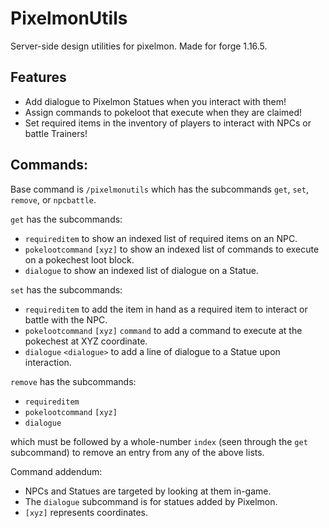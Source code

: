 # PixelmonUtils
Server-side design utilities for pixelmon. Made for forge 1.16.5.

## Features
* Add dialogue to Pixelmon Statues when you interact with them!
* Assign commands to pokeloot that execute when they are claimed!
* Set required items in the inventory of players to interact with NPCs or battle Trainers!

## Commands:
Base command is `/pixelmonutils` which has the subcommands `get`, `set`, `remove`, or `npcbattle`.

`get` has the subcommands:
* `requireditem` to show an indexed list of required items on an NPC.
* `pokelootcommand` `[xyz]` to show an indexed list of commands to execute on a pokechest loot block.
* `dialogue` to show an indexed list of dialogue on a Statue.

`set` has the subcommands:
* `requireditem` to add the item in hand as a required item to interact or battle with the NPC.
* `pokelootcommand` `[xyz]` `command` to add a command to execute at the pokechest at XYZ coordinate.
* `dialogue` `<dialogue>` to add a line of dialogue to a Statue upon interaction.

`remove` has the subcommands:
* `requireditem`
* `pokelootcommand` `[xyz]`
* `dialogue`

which must be followed by a whole-number `index` (seen through the `get` subcommand) to remove an entry from any of the above lists.

Command addendum:
* NPCs and Statues are targeted by looking at them in-game.
* The `dialogue` subcommand is for statues added by Pixelmon.
* `[xyz]` represents coordinates.
